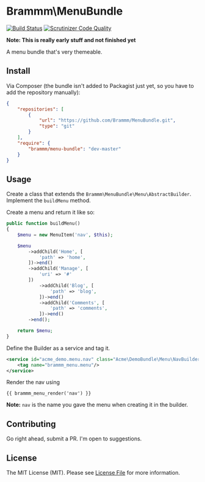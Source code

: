Brammm\MenuBundle
===================

[![Build Status](https://travis-ci.org/Brammm/MenuBundle.svg?branch=master)](https://travis-ci.org/Brammm/MenuBundle)
[![Scrutinizer Code Quality](https://scrutinizer-ci.com/g/Brammm/MenuBundle/badges/quality-score.png?b=master)](https://scrutinizer-ci.com/g/Brammm/MenuBundle/?branch=master)

**Note: This is really early stuff and not finished yet**

A menu bundle that's very themeable.

## Install

Via Composer (the bundle isn't added to Packagist just yet, so you have to add the repository manually):

```json
{
    "repositories": [
        {
            "url": "https://github.com/Brammm/MenuBundle.git",
            "type": "git"
        }
    ],
    "require": {
        "brammm/menu-bundle": "dev-master"
    }
}
```

## Usage

Create a class that extends the `Brammm\MenuBundle\Menu\AbstractBuilder`. Implement the `buildMenu` method. 

Create a menu and return it like so:

```php 
public function buildMenu()
{
    $menu = new MenuItem('nav', $this);

    $menu
        ->addChild('Home', [
            'path' => 'home',
        ])->end()
        ->addChild('Manage', [
            'uri' => '#'
        ])
            ->addChild('Blog', [
                'path' => 'blog',
            ])->end()
            ->addChild('Comments', [
                'path' => 'comments',
            ])->end()
        ->end();

    return $menu;
}
```

Define the Builder as a service and tag it.

```xml
<service id="acme_demo.menu.nav" class="Acme\DemoBundle\Menu\NavBuilder">
    <tag name="brammm_menu.menu"/>
</service>
```

Render the nav using 

```
{{ brammm_menu_render('nav') }}
```

**Note:** `nav` is the name you gave the menu when creating it in the builder.


## Contributing

Go right ahead, submit a PR. I'm open to suggestions.

## License

The MIT License (MIT). Please see [License File](https://github.com/Brammm/MenuBundle/blob/master/Resources/meta/LICENSE) for more information.
